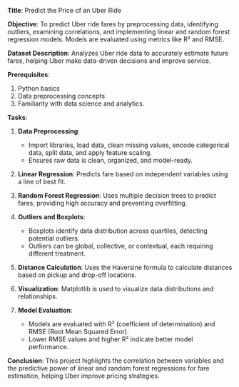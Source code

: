**Title**: Predict the Price of an Uber Ride

**Objective**: To predict Uber ride fares by preprocessing data, identifying outliers, examining correlations, and implementing linear and random forest regression models. Models are evaluated using metrics like R² and RMSE.

**Dataset Description**: Analyzes Uber ride data to accurately estimate future fares, helping Uber make data-driven decisions and improve service.

**Prerequisites**: 
1. Python basics
2. Data preprocessing concepts
3. Familiarity with data science and analytics.

**Tasks**:
1. **Data Preprocessing**: 
   - Import libraries, load data, clean missing values, encode categorical data, split data, and apply feature scaling.
   - Ensures raw data is clean, organized, and model-ready.

2. **Linear Regression**: Predicts fare based on independent variables using a line of best fit.

3. **Random Forest Regression**: Uses multiple decision trees to predict fares, providing high accuracy and preventing overfitting.

4. **Outliers and Boxplots**: 
   - Boxplots identify data distribution across quartiles, detecting potential outliers.
   - Outliers can be global, collective, or contextual, each requiring different treatment.

5. **Distance Calculation**: Uses the Haversine formula to calculate distances based on pickup and drop-off locations.

6. **Visualization**: Matplotlib is used to visualize data distributions and relationships.

7. **Model Evaluation**: 
   - Models are evaluated with R² (coefficient of determination) and RMSE (Root Mean Squared Error).
   - Lower RMSE values and higher R² indicate better model performance.

**Conclusion**: This project highlights the correlation between variables and the predictive power of linear and random forest regressions for fare estimation, helping Uber improve pricing strategies.

